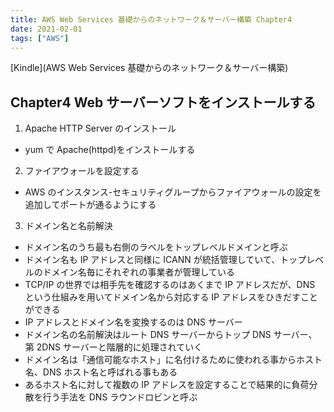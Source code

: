 ```yaml
---
title: AWS Web Services 基礎からのネットワーク＆サーバー構築 Chapter4
date: 2021-02-01
tags: ["AWS"]
---
```


[Kindle](AWS Web Services 基礎からのネットワーク＆サーバー構築)

## Chapter4 Web サーバーソフトをインストールする

1. Apache HTTP Server のインストール

- yum で Apache(httpd)をインストールする

2. ファイアウォールを設定する

- AWS のインスタンス-セキュリティグループからファイアウォールの設定を追加してポートが通るようにする

3. ドメイン名と名前解決

- ドメイン名のうち最も右側のラベルをトップレベルドメインと呼ぶ
- ドメイン名も IP アドレスと同様に ICANN が統括管理していて、トップレベルのドメイン名毎にそれぞれの事業者が管理している
- TCP/IP の世界では相手先を確認するのはあくまで IP アドレスだが、DNS という仕組みを用いてドメイン名から対応する IP アドレスをひきだすことができる
- IP アドレスとドメイン名を変換するのは DNS サーバー
- ドメイン名の名前解決はルート DNS サーバーからトップ DNS サーバー、第 2DNS サーバーと階層的に処理されていく
- ドメイン名は「通信可能なホスト」に名付けるために使われる事からホスト名、DNS ホスト名と呼ばれる事もある
- あるホスト名に対して複数の IP アドレスを設定することで結果的に負荷分散を行う手法を DNS ラウンドロビンと呼ぶ
